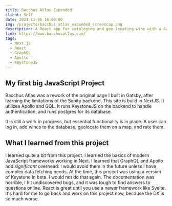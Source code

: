 ```yaml
---
title: Bacchus Atlas Expanded
client: Self
date: 2021-11-06 16:00:00
img: /projects/bacchus_atlas_expanded_screencap.png
description: A React app for cataloging and geo-locating wine with a GraphQL  and KeystoneJS backend.
link: https://www.bacchusatlas.com/
tags:
  - Next.js
  - React
  - GraphQL
  - Apollo
  - KeystoneJS
---
```


## My first big JavaScript Project

Bacchus Atlas was a rework of the original page I built in Gatsby, after learning the limitations of the Sanity backend. This site is build in NextJS. It utilizes Apollo and GQL. It runs KeystoneJS on the backend to handle authentication, and runs postgres for its database.

It is still a work in progress, but essential functionality is in place. A user can log in, add wines to the database, geolocate them on a map, and rate them.

## What I learned from this project

I learned quite a bit from this project. I learned the basics of modern JavaScript frameworks working in Next. I learned that GraphQL and Apollo add _significant_ overhead: I would avoid them in the future unless I have complex data fetching needs. At the time, this project was using a version of Keystone in beta. I would not do that again. The documentation was horrible, I hit undiscovered bugs, and it was tough to find answers to questions online. React is great until you use a newer framework like Svelte. It's hard for me to go back and work on this project now, because the DX is so much worse.
